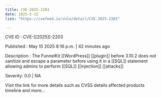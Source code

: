 ```yaml
---
title: CVE-2025-2203
date: 2025-5-15
lien: "https://cvefeed.io/vuln/detail/CVE-2025-2203"

---
```


CVE ID : CVE-[[2025]]-2203

Published :  May 15
2025
8:16 p.m. | 42 minutes ago

Description : The FunnelKit  [[WordPress]] [[plugin]] before 3.10.2 does not sanitize and escape a parameter before using it in a [[SQL]] statement
allowing admins to perform [[SQL]] [[injection]] [[attacks]]

Severity: 0.0 | NA

Visit the link for more details
such as CVSS details
affected products
timeline
and more...
